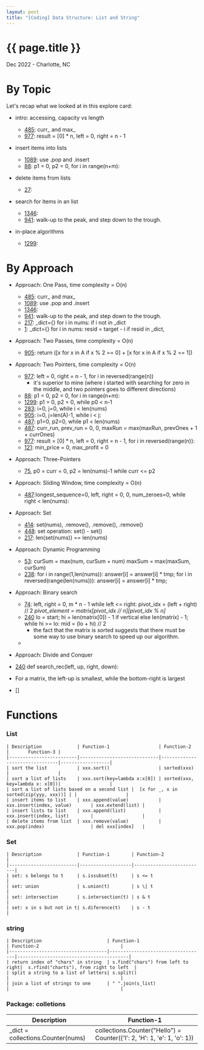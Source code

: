 ```yaml
---
layout: post
title: "[Coding] Data Structure: List and String"
---
```


{{ page.title }}
================

<p class="meta">Dec 2022 - Charlotte, NC</p>

# By Topic

Let's recap what we looked at in this explore card:

- intro: accessing, capacity vs length
  - [485](https://leetcode.com/problems/max-consecutive-ones/): curr_ and max_
  - [977](https://leetcode.com/problems/squares-of-a-sorted-array/): result = [0] * n, left = 0, right = n - 1

- insert items into lists
  - [1089](https://leetcode.com/problems/duplicate-zeros/): use .pop and .insert
  - [88](https://leetcode.com/problems/merge-sorted-array/): p1 = 0, p2 = 0, for i in range(n+m):

- delete items from lists
  - [27](https://leetcode.com/problems/remove-duplicates-from-sorted-array/):

- search for items in an list
  - [1346](https://leetcode.com/problems/check-if-n-and-its-double-exist/):
  - [941](https://leetcode.com/problems/valid-mountain-array/): walk-up to the peak, and step down to the trough.

- in-place algorithms
  - [1299](https://leetcode.com/problems/replace-elements-with-greatest-element-on-right-side/):

# By Approach

- Approach: One Pass, time complexity = O(n)
  - [485](https://leetcode.com/problems/max-consecutive-ones/): curr_ and max_
  - [1089](https://leetcode.com/problems/duplicate-zeros/): use .pop and .insert
  - [1346](https://leetcode.com/problems/check-if-n-and-its-double-exist/):
  - [941](https://leetcode.com/problems/valid-mountain-array/): walk-up to the peak, and step down to the trough.
  - [217](https://leetcode.com/problems/contains-duplicate/): _dict={} for i in nums: if i not in _dict
  - [1](https://leetcode.com/problems/two-sum/): _dict={} for i in nums: resid = target - i if resid in _dict,

- Approach: Two Passes, time complexity = O(n)
  - [905](https://leetcode.com/problems/sort-array-by-parity/):  return ([x for x in A if x % 2 == 0] + [x for x in A if x % 2 == 1])

- Approach: Two Pointers, time complexity = O(n)
  - [977](https://leetcode.com/problems/squares-of-a-sorted-array/): left = 0, right = n - 1, for i in reversed(range(n))
    - it's superior to mine (where i started with searching for zero in the middle, and two pointers goes to different directions)
  - [88](https://leetcode.com/problems/merge-sorted-array/): p1 = 0, p2 = 0, for i in range(n+m):
  - [1299](https://leetcode.com/problems/replace-elements-with-greatest-element-on-right-side/): p1 = 0, p2 = 0, while p0 < n-1
  - [283](https://leetcode.com/problems/move-zeroes/): i=0, j=0, while i < len(nums)
  - [905](https://leetcode.com/problems/sort-array-by-parity/):  i=0, j=len(A)-1, while i < j:
  - [487](https://leetcode.com/problems/max-consecutive-ones-ii/): p1=0, p2=0, while p1 < len(nums)
  - [487](https://leetcode.com/problems/max-consecutive-ones-ii/): curr_run, prev_run  = 0, 0, maxRun = max(maxRun, prevOnes + 1 + currOnes)
  - [977](https://leetcode.com/problems/squares-of-a-sorted-array/): result = [0] * n, left = 0, right = n - 1, for i in reversed(range(n)):
  - [121](https://leetcode.com/problems/best-time-to-buy-and-sell-stock/): min_price = 0, max_profit = 0

- Approach: Three-Pointers
  - [75](https://leetcode.com/problems/sort-colors/), p0 = curr = 0, p2 = len(nums)-1 while curr <= p2
- Approach: Sliding Window, time complexity = O(n)
  - [487](https://leetcode.com/problems/max-consecutive-ones-ii/):longest_sequence=0, left, right = 0, 0, num_zeroes=0, while right < len(nums):

- Approach: Set
  - [414](https://leetcode.com/problems/third-maximum-number/): set(nums), .remove(), .remove(), .remove()
  - [448](https://leetcode.com/problems/find-all-numbers-disappeared-in-an-array/): set operation: set() - set()
  - [217](https://leetcode.com/problems/contains-duplicate/): len(set(nums)) == len(nums)

- Approach: Dynamic Programming
  - [53](https://leetcode.com/problems/maximum-subarray/): curSum = max(num, curSum + num) maxSum = max(maxSum, curSum)
  - [238](https://leetcode.com/problems/product-of-array-except-self/): for i in range(1,len(nums)):  answer[i] = answer[i] * tmp; for i in reversed(range(len(nums))): answer[i] = answer[i] * tmp;

- Approach: Binary search

  - [74](https://leetcode.com/problems/search-a-2d-matrix/): left, right = 0, m * n - 1 while left <= right: pivot_idx = (left + right) // 2  *pivot_element = matrix[pivot_idx // n][pivot_idx % n]*
  - [240](https://leetcode.com/problems/search-a-2d-matrix-ii/) lo = start; hi = len(matrix[0]) - 1 if vertical else len(matrix) - 1; while hi >= lo: mid = (lo + hi) // 2
    - the fact that the matrix is sorted suggests that there must be some way to use binary search to speed up our algorithm.
  -

- Approach: Divide and Conquer
 - [240](https://leetcode.com/problems/search-a-2d-matrix-ii/) def search_rec(left, up, right, down):
  - For a matrix, the left-up is smallest, while the bottom-right is largest
 - []


# Functions

### List

    | Description             | Function-1                  | Function-2                     |       Function-3 |
    |-------------------------|-----------------------------|--------------------------------|------------------|
    | sort the list           | xxx.sort()                  | sorted(xxx)                    |                  |
    | sort a list of lists    | xxx.sort(key=lambda x:x[0]) | sorted(xxx, key=lambda x: x[0])|                  |
    | sort a list of lists based on a second list |  [x for _, x in sorted(zip(yyy, xxx))] | |                  |
    | insert items to list    | xxx.append(value)           | xxx.insert(index, value)       | xxx.extend(list) |
    | insert lists to list    | xxx.append(list)            | xxx.insert(index, list)        |                  |
    | delete items from list  | xxx.remove(value)           | xxx.pop(index)                 | del xxx[index]   |

### Set
    | Description             | Function-1        | Function-2               |
    |-------------------------|-------------------|--------------------------|
    | set: s belongs to t     | s.issubset(t)     | s <= t                   |                  
    | set: union              | s.union(t)        | s \| t                   |                  
    | set: intersection       | s.intersection(t) | s & t                    |                  
    | set: x in s but not in t| s.diference(t)    | s - t                    |                  

### string
    | Description                        | Function-1                        | Function-2                              |
    |------------------------------------|-----------------------------------|-----------------------------------------|
    | return index of "chars" in string  | s.find("chars") from left to right|  s.rfind("charts"), from right to left  |                
    | split a string to a list of letters| s.split()                         |                                         |
    | join a list of strings to one      | " ".join(s_list)                  |                                         |

### Package: colletions

| Description                        | Function-1                                                                     |
|------------------------------------|--------------------------------------------------------------------------------|
| _dict = collections.Counter(nums)  | collections.Counter("Hello") = Counter({'l': 2, 'H': 1, 'e': 1, 'o': 1})       |
